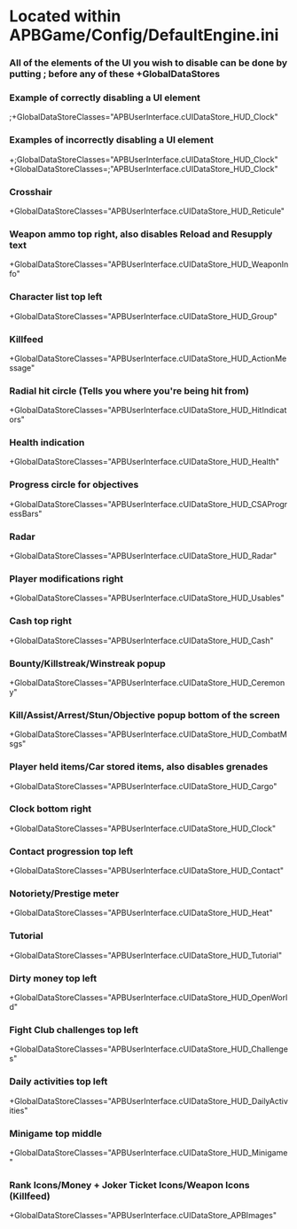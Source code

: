 # Located within APBGame/Config/DefaultEngine.ini

### All of the elements of the UI you wish to disable can be done by putting ; before any of these +GlobalDataStores
### Example of correctly disabling a UI element
 ;+GlobalDataStoreClasses="APBUserInterface.cUIDataStore_HUD_Clock"

### Examples of incorrectly disabling a UI element
 +;GlobalDataStoreClasses="APBUserInterface.cUIDataStore_HUD_Clock"
 +GlobalDataStoreClasses=;"APBUserInterface.cUIDataStore_HUD_Clock"

### Crosshair
 +GlobalDataStoreClasses="APBUserInterface.cUIDataStore_HUD_Reticule"

### Weapon ammo top right, also disables Reload and Resupply text
 +GlobalDataStoreClasses="APBUserInterface.cUIDataStore_HUD_WeaponInfo"

### Character list top left
 +GlobalDataStoreClasses="APBUserInterface.cUIDataStore_HUD_Group"

### Killfeed
 +GlobalDataStoreClasses="APBUserInterface.cUIDataStore_HUD_ActionMessage"

### Radial hit circle (Tells you where you're being hit from)
 +GlobalDataStoreClasses="APBUserInterface.cUIDataStore_HUD_HitIndicators"

### Health indication
 +GlobalDataStoreClasses="APBUserInterface.cUIDataStore_HUD_Health"

### Progress circle for objectives
 +GlobalDataStoreClasses="APBUserInterface.cUIDataStore_HUD_CSAProgressBars"

### Radar
 +GlobalDataStoreClasses="APBUserInterface.cUIDataStore_HUD_Radar"

### Player modifications right
 +GlobalDataStoreClasses="APBUserInterface.cUIDataStore_HUD_Usables"

### Cash top right
 +GlobalDataStoreClasses="APBUserInterface.cUIDataStore_HUD_Cash"

### Bounty/Killstreak/Winstreak popup
 +GlobalDataStoreClasses="APBUserInterface.cUIDataStore_HUD_Ceremony"

### Kill/Assist/Arrest/Stun/Objective popup bottom of the screen
 +GlobalDataStoreClasses="APBUserInterface.cUIDataStore_HUD_CombatMsgs"

### Player held items/Car stored items, also disables grenades
 +GlobalDataStoreClasses="APBUserInterface.cUIDataStore_HUD_Cargo"

### Clock bottom right
 +GlobalDataStoreClasses="APBUserInterface.cUIDataStore_HUD_Clock"

### Contact progression top left
 +GlobalDataStoreClasses="APBUserInterface.cUIDataStore_HUD_Contact"

### Notoriety/Prestige meter
 +GlobalDataStoreClasses="APBUserInterface.cUIDataStore_HUD_Heat"

### Tutorial
 +GlobalDataStoreClasses="APBUserInterface.cUIDataStore_HUD_Tutorial"

### Dirty money top left
 +GlobalDataStoreClasses="APBUserInterface.cUIDataStore_HUD_OpenWorld"

### Fight Club challenges top left
 +GlobalDataStoreClasses="APBUserInterface.cUIDataStore_HUD_Challenges"

### Daily activities top left
 +GlobalDataStoreClasses="APBUserInterface.cUIDataStore_HUD_DailyActivities"

### Minigame top middle
 +GlobalDataStoreClasses="APBUserInterface.cUIDataStore_HUD_Minigame"

### Rank Icons/Money + Joker Ticket Icons/Weapon Icons (Killfeed)
 +GlobalDataStoreClasses="APBUserInterface.cUIDataStore_APBImages"

